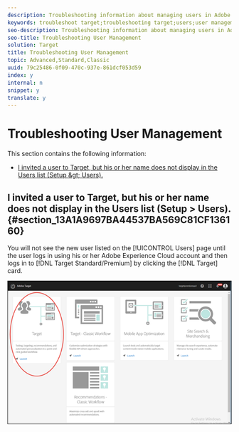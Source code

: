 ```yaml
---
description: Troubleshooting information about managing users in Adobe Target.
keywords: troubleshoot target;troubleshooting target;users;user management
seo-description: Troubleshooting information about managing users in Adobe Target.
seo-title: Troubleshooting User Management
solution: Target
title: Troubleshooting User Management
topic: Advanced,Standard,Classic
uuid: 79c25486-0f09-470c-937e-861dcf053d59
index: y
internal: n
snippet: y
translate: y
---
```


# Troubleshooting User Management

This section contains the following information: 


* [ I invited a user to Target, but his or her name does not display in the Users list (Setup &amp;gt; Users). ](../../c_seting_up_target/c_user_management/c_troubleshooting-user-management.md#section_13A1A9697BA44537BA569C81CF136160)


## I invited a user to Target, but his or her name does not display in the Users list (Setup &gt; Users). {#section_13A1A9697BA44537BA569C81CF136160}

You will not see the new user listed on the [!UICONTROL  Users] page until the user logs in using his or her Adobe Experience Cloud account and then logs in to [!DNL  Target Standard/Premium] by clicking the [!DNL  Target] card. 

![](assets/target_card.png) 
